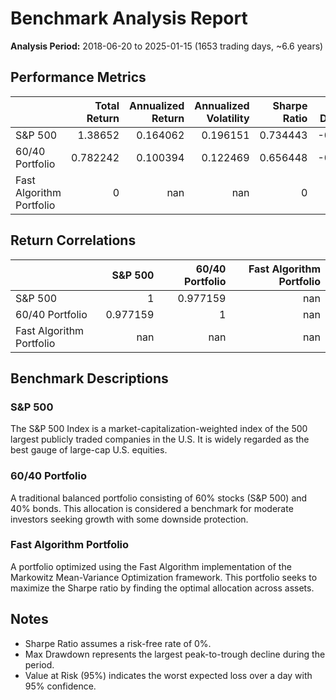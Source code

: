# Benchmark Analysis Report

**Analysis Period:** 2018-06-20 to 2025-01-15 (1653 trading days, ~6.6 years)

## Performance Metrics

|                          |   Total Return |   Annualized Return |   Annualized Volatility |   Sharpe Ratio |   Max Drawdown |   Value at Risk (95%) |   Skewness |   Kurtosis |
|:-------------------------|---------------:|--------------------:|------------------------:|---------------:|---------------:|----------------------:|-----------:|-----------:|
| S&P 500                  |       1.38652  |            0.164062 |                0.196151 |       0.734443 |      -0.337173 |            -0.0184559 |  -0.530175 |    11.9544 |
| 60/40 Portfolio          |       0.782242 |            0.100394 |                0.122469 |       0.656448 |      -0.211871 |            -0.0112389 |  -0.665305 |    14.6811 |
| Fast Algorithm Portfolio |       0        |          nan        |              nan        |       0        |     nan        |           nan         | nan        |   nan      |

## Return Correlations

|                          |    S&P 500 |   60/40 Portfolio |   Fast Algorithm Portfolio |
|:-------------------------|-----------:|------------------:|---------------------------:|
| S&P 500                  |   1        |          0.977159 |                        nan |
| 60/40 Portfolio          |   0.977159 |          1        |                        nan |
| Fast Algorithm Portfolio | nan        |        nan        |                        nan |

## Benchmark Descriptions

### S&P 500

The S&P 500 Index is a market-capitalization-weighted index of the 500 largest publicly traded companies in the U.S. It is widely regarded as the best gauge of large-cap U.S. equities.

### 60/40 Portfolio

A traditional balanced portfolio consisting of 60% stocks (S&P 500) and 40% bonds. This allocation is considered a benchmark for moderate investors seeking growth with some downside protection.

### Fast Algorithm Portfolio

A portfolio optimized using the Fast Algorithm implementation of the Markowitz Mean-Variance Optimization framework. This portfolio seeks to maximize the Sharpe ratio by finding the optimal allocation across assets.

## Notes

- Sharpe Ratio assumes a risk-free rate of 0%.
- Max Drawdown represents the largest peak-to-trough decline during the period.
- Value at Risk (95%) indicates the worst expected loss over a day with 95% confidence.
